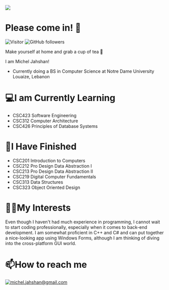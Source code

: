 ![](https://github.com/PixelatedCosmos/PixelatedCosmos/blob/main/banner.gif)
# Please come in! 👋
![Visitor](https://visitor-badge.laobi.icu/badge?page_id=PixelatedCosmos.PixelatedCosmos) ![GitHub followers](https://img.shields.io/github/followers/PixelatedCosmos?label=Follow&style=social)

Make yourself at home and grab a cup of tea 🍵

I am Michel Jahshan!
- Currently doing a BS in Computer Science at Notre Dame University Louaize, Lebanon

# 💻I am Currently Learning
- CSC423 Software Engineering
- CSC312 Computer Architecture
- CSC426 Principles of Database Systems

# 💯I Have Finished
- CSC201 Introduction to Computers
- CSC212 Pro Design Data Abstraction I 
- CSC213 Pro Design Data Abstraction II
- CSC219 Digital Computer Fundamentals
- CSC313 Data Structures
- CSC323 Object Oriented Design

# 👨‍💻My Interests
Even though I haven't had much experience in programming, I cannot wait to start coding professionally, especially when it comes to back-end development. I am somewhat proficient in C++ and C# and can put together a nice-looking app using Windows Forms, although I am thinking of diving into the cross-platform GUI world.

# 📫How to reach me
<a href="mailto:michel.jahshan@gmail.com">![michel.jahshan@gmail.com](https://img.shields.io/badge/Gmail-D14836?style=for-the-badge&logo=gmail&logoColor=white)</a>

<!---
PixelatedCosmos/PixelatedCosmos is a ✨ special ✨ repository because its `README.md` (this file) appears on your GitHub profile.
You can click the Preview link to take a look at your changes.
--->

